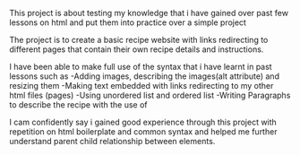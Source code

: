 This project is about testing my knowledge that i have gained over past few lessons on html and put them into practice over a simple project

The project is to create a basic recipe website with links redirecting to different pages that contain their own recipe details and instructions.

I have been able to make full use of the syntax that i have learnt in past lessons such as 
-Adding images, describing the images(alt attribute) and resizing them
-Making text embedded with links redirecting to my other html files (pages)
-Using unordered list and ordered list
-Writing Paragraphs to describe the recipe with the use of <p>

I cam confidently say i gained good experience through this project with repetition on html boilerplate and common syntax and helped me further understand parent child relationship between elements.
